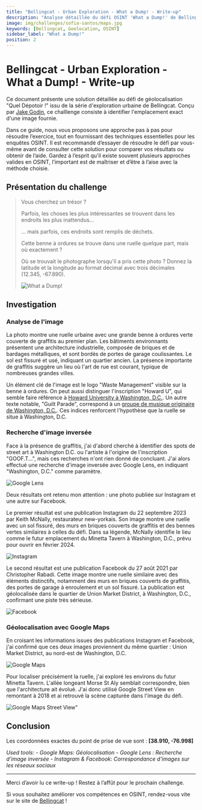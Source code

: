 ```yaml
---
title: "Bellingcat - Urban Exploration - What a Dump! - Write-up"
description: "Analyse détaillée du défi OSINT 'What a Dump!' de Bellingcat : indices visuels, recherche inversée et outils de cartographie pour localiser précisément l'image."
image: img/challenges/sofia-santos/maps.jpg
keywords: [Bellingcat, Geolocation, OSINT]
sidebar_label: "What a Dump!"
position: 2
---
```


# Bellingcat - Urban Exploration - What a Dump! - Write-up

Ce document présente une solution détaillée au défi de géolocalisation "Quel Dépotoir !" issu de la série d'exploration urbaine de Bellingcat. Conçu par [Jake Godin](https://www.bellingcat.com/author/jakegodin/), ce challlenge consiste à identifier l'emplacement exact d'une image fournie.

Dans ce guide, nous vous proposons une approche pas à pas pour résoudre l’exercice, tout en fournissant des techniques essentielles pour les enquêtes OSINT. Il est recommandé d’essayer de résoudre le défi par vous-même avant de consulter cette solution pour comparer vos résultats ou obtenir de l’aide. Gardez à l’esprit qu’il existe souvent plusieurs approches valides en OSINT, l’important est de maîtriser et d’être à l’aise avec la méthode choisie.

## Présentation du challenge

> Vous cherchez un trésor ?
>
> Parfois, les choses les plus intéressantes se trouvent dans les endroits les plus inattendus...
>
> ... mais parfois, ces endroits sont remplis de déchets.
>
> Cette benne à ordures se trouve dans une ruelle quelque part, mais où exactement ?
>
> Où se trouvait le photographe lorsqu'il a pris cette photo ? Donnez la latitude et la longitude au format décimal avec trois décimales (12.345, -67.890).
>
> ![What a Dump!](/img/challenges/bellingcat/urban-exploration/what-a-dump-1.jpg "What a Dump!")

## Investigation

### Analyse de l'image

La photo montre une ruelle urbaine avec une grande benne à ordures verte couverte de graffitis au premier plan. Les bâtiments environnants présentent une architecture industrielle, composée de briques et de bardages métalliques, et sont bordés de portes de garage coulissantes. Le sol est fissuré et usé, indiquant un quartier ancien. La présence importante de graffitis suggère un lieu où l'art de rue est courant, typique de nombreuses grandes villes.

Un élément clé de l'image est le logo "Waste Management" visible sur la benne à ordures. On peut aussi distinguer l'inscription "Howard U", qui semble faire référence à [Howard University à Washington, D.C.](https://fr.wikipedia.org/wiki/Universit%C3%A9_Howard). Un autre texte notable, "Guilt Parade", correspond à un [groupe de musique originaire de Washington, D.C.](https://guiltparade.bandcamp.com/music). Ces indices renforcent l'hypothèse que la ruelle se situe à Washington, D.C.

### Recherche d'image inversée

Face à la présence de graffitis, j'ai d'abord cherché à identifier des spots de street art à Washington D.C. ou l'artiste à l'origine de l'inscription "GOOF.T...", mais ces recherches n'ont rien donné de concluant. J'ai alors effectué une recherche d'image inversée avec Google Lens, en indiquant "Washington, D.C." comme paramètre.

![Google Lens](/img/challenges/bellingcat/urban-exploration/what-a-dump-2.png "Google Lens")

Deux résultats ont retenu mon attention : une photo publiée sur Instagram et une autre sur Facebook.

Le premier résultat est une publication Instagram du 22 septembre 2023 par Keith McNally, restaurateur new-yorkais. Son image montre une ruelle avec un sol fissuré, des murs en briques couverts de graffitis et des bennes vertes similaires à celles du défi. Dans sa légende, McNally identifie le lieu comme le futur emplacement du Minetta Tavern à Washington, D.C., prévu pour ouvrir en février 2024.

![Instagram](/img/challenges/bellingcat/urban-exploration/what-a-dump-3.png "Instagram")

Le second résultat est une publication Facebook du 27 août 2021 par Christopher Rabadi. Cette image montre une ruelle similaire avec des éléments distinctifs, notamment des murs en briques couverts de graffitis, des portes de garage à enroulement et un sol fissuré. La publication est géolocalisée dans le quartier de Union Market District, à Washington, D.C., confirmant une piste très sérieuse.

![Facebook](/img/challenges/bellingcat/urban-exploration/what-a-dump-4.png "Facebook")

### Géolocalisation avec Google Maps

En croisant les informations issues des publications Instagram et Facebook, j'ai confirmé que ces deux images proviennent du même quartier : Union Market District, au nord-est de Washington, D.C.

![Google Maps](/img/challenges/bellingcat/urban-exploration/what-a-dump-5.png "Google Maps")

Pour localiser précisément la ruelle, j'ai exploré les environs du futur Minetta Tavern. L'allée longeant Morse St Aly semblait correspondre, bien que l'architecture ait évolué. J'ai donc utilisé Google Street View en remontant à 2018 et ai retrouvé la scène capturée dans l'image du défi.

![Google Maps Street View"](/img/challenges/bellingcat/urban-exploration/what-a-dump-6.png "Google Maps Street View")

## Conclusion

Les coordonnées exactes du point de prise de vue sont : **[38.910, -76.998]**

<em>
Used tools:
- Google Maps: Géolocalisation
- Google Lens : Recherche d'image inversée
- Instagram & Facebook: Correspondance d'images sur les réseaux sociaux
</em>

---

Merci d’avoir lu ce write-up ! Restez à l’affût pour le prochain challenge.

Si vous souhaitez améliorer vos compétences en OSINT, rendez-vous vite sur le site de [Bellingcat](https://www.bellingcat.com/) !
